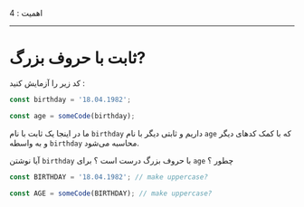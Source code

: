 اهمیت : 4

---

# ثابت با حروف بزرگ?

کد زیر را آزمایش کنید :

```js
const birthday = '18.04.1982';

const age = someCode(birthday);
```

ما در اینجا یک ثابت با نام `birthday` داریم و ثابتی دیگر با نام `age` که با کمک کدهای دیگر و به واسطه `birthday` محاسبه می‌شود.

آیا نوشتن `birthday` با حروف بزرگ درست است ؟ برای `age` چطور ؟

```js
const BIRTHDAY = '18.04.1982'; // make uppercase?

const AGE = someCode(BIRTHDAY); // make uppercase?
```

